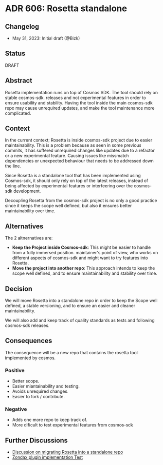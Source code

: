 # ADR 606: Rosetta standalone

## Changelog

* May 31, 2023: Initial draft (@Bizk)

## Status

DRAFT

## Abstract

Rosetta implementation runs on top of Cosmos SDK. The tool should rely on stable cosmos-sdk.
releases and not experimental features in order to ensure usability and stability.
Having the tool inside the main cosmos-sdk repo may cause unrequired updates, and make the
tool maintenance more complicated.

## Context

In the current context; Rosetta is inside cosmos-sdk project due to easier maintainability.
This is a problem because as seen in some previous commits, it has suffered unrequired changes
like updates due to a refactor or a new experimental feature. Causing issues like missmatch
dependencies or unexpected behaviour that needs to be addressed down the line.

Since Rosetta is a standalone tool that has been implemented using Cosmos-sdk, it should only
rely on top of the latest releases, instead of being affected by experimental features or
interfeering over the cosmos-sdk development.

Decoupling Rosetta from the cosmos-sdk project is no only a good practice since it keeps the
scope well defined, but also it ensures better maintainability over time.

## Alternatives

The 2 altnernatives are:
- **Keep the Project inside Cosmos-sdk**: This might be easier to handle from a fully immersed position.
  maintainer's point of view, who works on different aspects of cosmos-sdk and might want to try
  features into Rosetta.
- **Move the project into another repo**: This approach intends to keep the scope well defined,
  and to ensure maintainability and stability over time.

## Decision

We will move Rosetta into a standalone repo in order to keep the Scope well defined, a stable
versioning, and to ensure an easier and cleaner maintainability.

We will also add and keep track of quality standards as tests and following cosmos-sdk releases.

## Consequences

The consequence will be a new repo that contains the rosetta tool implemented by cosmos.

### Positive

- Better scope.
- Easier miantainability and testing.
- Avoids unrequired changes.
- Easier to fork / contribute.

### Negative

- Adds one more repo to keep track of.
- More dificult to test experimental features from cosmos-sdk

## Further Discussions

- [Discussion on migrating Rosetta into a standalone repo](https://github.com/cosmos/cosmos-sdk/issues/16276)
- [Zondax plugin implementation Test](https://github.com/Zondax/cosmos-sdk/pull/653)